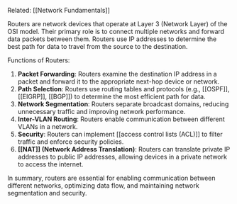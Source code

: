   Related: [[Network Fundamentals]]
  
  Routers are network devices that operate at Layer 3 (Network Layer) of the OSI model. Their primary role is to connect multiple networks and forward data packets between them. Routers use IP addresses to determine the best path for data to travel from the source to the destination.

Functions of Routers:

1. **Packet Forwarding**: Routers examine the destination IP address in a packet and forward it to the appropriate next-hop device or network.
2. **Path Selection**: Routers use routing tables and protocols (e.g., [[OSPF]], [[EIGRP]], [[BGP]]) to determine the most efficient path for data.
3. **Network Segmentation**: Routers separate broadcast domains, reducing unnecessary traffic and improving network performance.
4. **Inter-VLAN Routing**: Routers enable communication between different VLANs in a network.
5. **Security**: Routers can implement [[access control lists (ACL)]] to filter traffic and enforce security policies.
6. **[[NAT]] (Network Address Translation)**: Routers can translate private IP addresses to public IP addresses, allowing devices in a private network to access the internet.

In summary, routers are essential for enabling communication between different networks, optimizing data flow, and maintaining network segmentation and security.